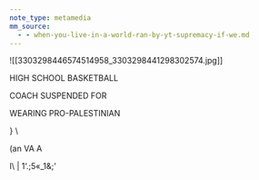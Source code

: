 ```yaml
---
note_type: metamedia
mm_source:
  - - when-you-live-in-a-world-ran-by-yt-supremacy-if-we.md
---
```


![[3303298446574514958_3303298441298302574.jpg]]

HIGH SCHOOL BASKETBALL

COACH SUSPENDED FOR

WEARING PRO-PALESTINIAN

} \

(an VA A

I\ | 1‘.;5«_1&;'


